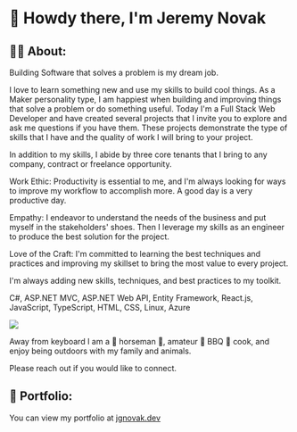 # 👋 Howdy there, I'm Jeremy Novak


## 👨‍🚀 About:

Building Software that solves a problem is my dream job.

I love to learn something new and use my skills to build cool things. As a Maker personality type, I am happiest when building and improving things that solve a problem or do something useful. Today I'm a Full Stack Web Developer and have created several projects that I invite you to explore and ask me questions if you have them. These projects demonstrate the type of skills that I have and the quality of work I will bring to your project.

In addition to my skills, I abide by three core tenants that I bring to any company, contract or freelance opportunity.

Work Ethic: Productivity is essential to me, and I'm always looking for ways to improve my workflow to accomplish more. A good day is a very productive day. 

Empathy: I endeavor to understand the needs of the business and put myself in the stakeholders' shoes. Then I leverage my skills as an engineer to produce the best solution for the project.

Love of the Craft: I'm committed to learning the best techniques and practices and improving my skillset to bring the most value to every project.

I'm always adding new skills, techniques, and best practices to my toolkit. 

C#, ASP.NET MVC, ASP.NET Web API, Entity Framework, React.js, JavaScript, TypeScript, HTML, CSS, Linux, Azure

<a href="https://linkedin.com/in/jgnovak" target="_blank" title="Linkedin"><img src="https://img.shields.io/badge/LinkedIn-0077B5?style=for-the-badge&logo=linkedin&logoColor=white" /></a>

Away from keyboard I am a 🐴 horseman 🏇, amateur :meat_on_bone: BBQ :fried_shrimp: cook, and enjoy being outdoors with my family and animals. 

Please reach out if you would like to connect.


## 💼 Portfolio:

You can view my portfolio at <a href="https://jgnovak.dev" target="_blank" title="Jeremy's Portfolio">jgnovak.dev</a>
